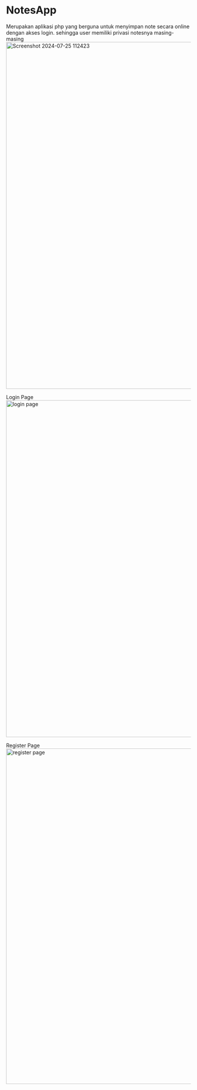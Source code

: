 # NotesApp
Merupakan aplikasi php yang berguna untuk menyimpan note secara online dengan akses login. sehingga user memiliki privasi notesnya masing-masing
<img width="947" alt="Screenshot 2024-07-25 112423" src="https://github.com/user-attachments/assets/96890748-98d3-46a4-beb7-5926b0876925">

Login Page
<img width="920" alt="login page" src="https://github.com/user-attachments/assets/d3dae27f-1ec1-4691-a4b3-872d26cbf703">

Register Page
<img width="916" alt="register page" src="https://github.com/user-attachments/assets/f0a38fa8-5b3e-4de5-a2c1-4bab59836859">
